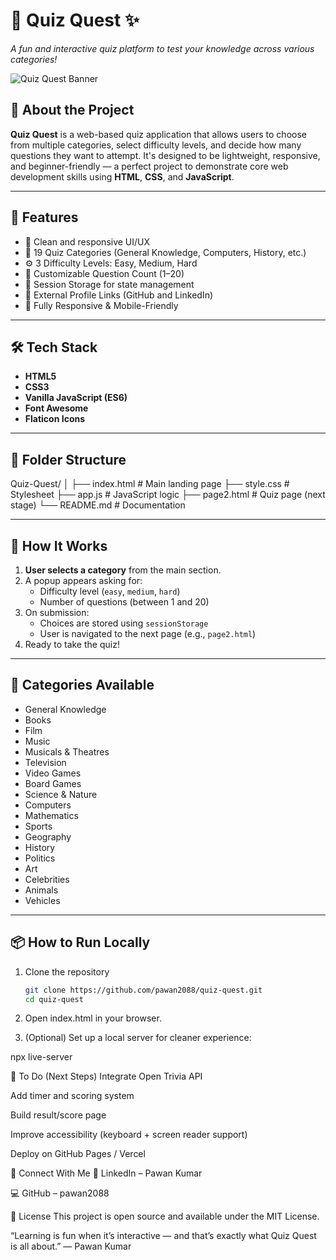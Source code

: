 # 🎯 Quiz Quest ✨  
*A fun and interactive quiz platform to test your knowledge across various categories!*

![Quiz Quest Banner](https://cdn-icons-png.flaticon.com/512/2641/2641313.png)

## 🚀 About the Project

**Quiz Quest** is a web-based quiz application that allows users to choose from multiple categories, select difficulty levels, and decide how many questions they want to attempt. It's designed to be lightweight, responsive, and beginner-friendly — a perfect project to demonstrate core web development skills using **HTML**, **CSS**, and **JavaScript**.

---

## 🌟 Features

- 🎨 Clean and responsive UI/UX
- 🎯 19 Quiz Categories (General Knowledge, Computers, History, etc.)
- ⚙️ 3 Difficulty Levels: Easy, Medium, Hard
- 🔢 Customizable Question Count (1–20)
- 💾 Session Storage for state management
- 🔗 External Profile Links (GitHub and LinkedIn)
- 📱 Fully Responsive & Mobile-Friendly

---

## 🛠️ Tech Stack

- **HTML5**
- **CSS3**
- **Vanilla JavaScript (ES6)**
- **Font Awesome**
- **Flaticon Icons**

---

## 📁 Folder Structure

Quiz-Quest/
│
├── index.html # Main landing page
├── style.css # Stylesheet
├── app.js # JavaScript logic
├── page2.html # Quiz page (next stage)
└── README.md # Documentation


---

## 🔧 How It Works

1. **User selects a category** from the main section.
2. A popup appears asking for:
   - Difficulty level (`easy`, `medium`, `hard`)
   - Number of questions (between 1 and 20)
3. On submission:
   - Choices are stored using `sessionStorage`
   - User is navigated to the next page (e.g., `page2.html`)
4. Ready to take the quiz!

---

## 🧠 Categories Available

- General Knowledge
- Books
- Film
- Music
- Musicals & Theatres
- Television
- Video Games
- Board Games
- Science & Nature
- Computers
- Mathematics
- Sports
- Geography
- History
- Politics
- Art
- Celebrities
- Animals
- Vehicles

---

## 📦 How to Run Locally

1. Clone the repository  
   ```bash
   git clone https://github.com/pawan2088/quiz-quest.git
   cd quiz-quest

2. Open index.html in your browser.

3. (Optional) Set up a local server for cleaner experience:

npx live-server

📌 To Do (Next Steps)
 Integrate Open Trivia API

 Add timer and scoring system

 Build result/score page

 Improve accessibility (keyboard + screen reader support)

 Deploy on GitHub Pages / Vercel

🙌 Connect With Me
🔗 LinkedIn – Pawan Kumar

💻 GitHub – pawan2088

🪪 License
This project is open source and available under the MIT License.

“Learning is fun when it’s interactive — and that’s exactly what Quiz Quest is all about.”
— Pawan Kumar
